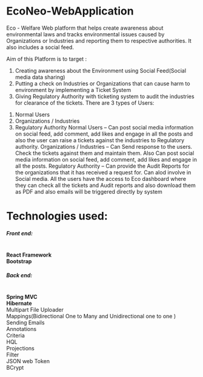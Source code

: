 # EcoNeo-WebApplication
Eco - Welfare Web platform that helps create awareness about environmental laws and tracks environmental issues caused by Organizations or Industries and reporting them to respective authorities. It also includes a social feed.

Aim of this Platform is to target :
1. Creating awareness about the Environment using Social Feed(Social media data sharing)
2. Putting a check on Industries or Organizations that can cause harm to environment by implementing a Ticket System
3. Giving Regulatory Authority with ticketing system to audit the industries for clearance of the tickets.
There are 3 types of Users:
1) Normal Users
2) Organizations / Industries
3) Regulatory Authority
Normal Users – Can post social media information on social feed, add comment, add likes and engage in all the posts and also the user can raise a tickets against the industries to Regulatory authority.
Organizations / Industries – Can Send response to the users. Check the tickets against them and maintain them. Also Can post social media information on social feed, add comment, add likes and engage in all the posts.
Regulatory Authority – Can provide the Audit Reports for the organizations that it has received a request for. Can alod involve in Social media.
All the users have the access to Eco dashboard where they can check all the tickets and Audit reports and also download them as PDF and also emails will be triggered directly by system
<h1><b>Technologies used:</b></h1>
<h5>Front end: </h5><br/>
<b>React Framework</b><br/>
<b>Bootstrap</b>
<h5>Back end: </h5><br/>
<b>Spring MVC</b><br/>
<b>Hibernate</b><br/>
Multipart File Uploader<br/>
Mappings(Bidirectional One to Many and Unidirectional one to one )<br/>
Sending Emails<br/>
Annotations<br/>
Criteria<br/>
HQL<br/>
Projections<br/>
Filter<br/>
JSON web Token<br/>
BCrypt

